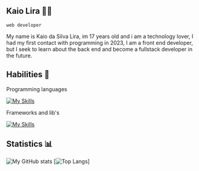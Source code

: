 ## Kaio Lira 🧑‍💻
``web developer``

My name is Kaio da Silva Lira, im 17 years old and i am a technology lover, I had my first contact with programming in 2023, I am a front end developer, but I seek to learn about the back end and become a fullstack developer in the future.

## Habilities 💾

Programming languages

[![My Skills](https://skillicons.dev/icons?i=cpp,js,ts&theme=dark)](https://skillicons.dev)

Frameworks and lib's

[![My Skills](https://skillicons.dev/icons?i=react,svelte,jquery,styledcomponents,nodejs&theme=dark)](https://skillicons.dev)

## Statistics 📊

![My GitHub stats](https://github-readme-stats.vercel.app/api?username=kaioliravs&show_icons=true&theme=github_dark_dimmed&include_all_commits=true)
[![Top Langs](https://github-readme-stats.vercel.app/api/top-langs/?username=kaioliravs&theme=github_dark_dimmed)]
